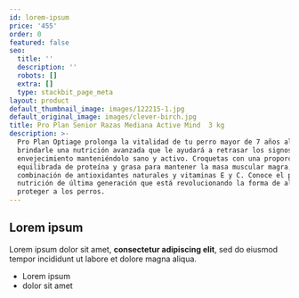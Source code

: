 ```yaml
---
id: lorem-ipsum
price: '455'
order: 0
featured: false
seo:
  title: ''
  description: ''
  robots: []
  extra: []
  type: stackbit_page_meta
layout: product
default_thumbnail_image: images/122215-1.jpg
default_original_image: images/clever-birch.jpg
title: Pro Plan Senior Razas Mediana Active Mind  3 kg
description: >-
  Pro Plan Optiage prolonga la vitalidad de tu perro mayor de 7 años al
  brindarle una nutrición avanzada que le ayudará a retrasar los signos de
  envejecimiento manteniéndolo sano y activo. Croquetas con una proporción
  equilibrada de proteína y grasa para mantener la masa muscular magra, una
  combinación de antioxidantes naturales y vitaminas E y C. Conoce el plan de
  nutrición de última generación que está revolucionando la forma de alimentar y
  proteger a los perros.
---
```

## Lorem ipsum

Lorem ipsum dolor sit amet, **consectetur adipiscing elit**, sed do eiusmod tempor incididunt ut labore et dolore magna aliqua.

- Lorem ipsum
- dolor sit amet